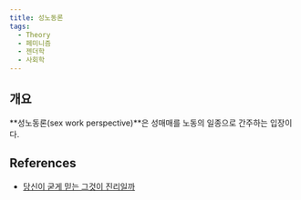 ```yaml
---
title: 성노동론
tags:
  - Theory
  - 페미니즘
  - 젠더학
  - 사회학
---
```


## 개요
**성노동론(sex work perspective)**은 성매매를 노동의 일종으로 간주하는 입장이다.

## References
- [당신이 굳게 믿는 그것이 진리일까](https://www.hani.co.kr/arti/society/society_general/563274.html)